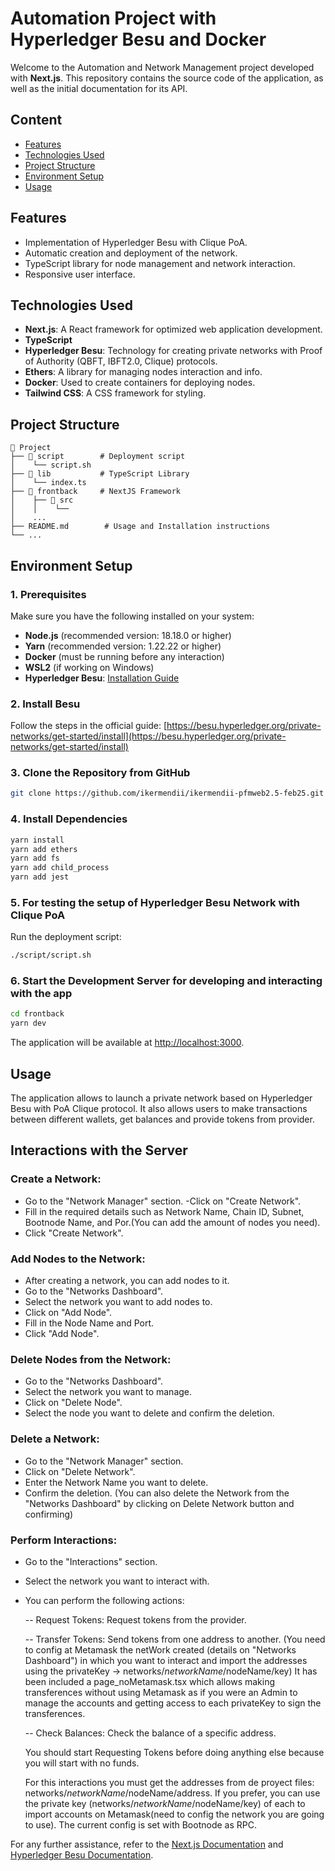 # Automation Project with Hyperledger Besu and Docker

Welcome to the Automation and Network Management project developed with **Next.js**. This repository contains the source code of the application, as well as the initial documentation for its API.

## Content

- [Features](#features)
- [Technologies Used](#technologies-used)
- [Project Structure](#project-structure)
- [Environment Setup](#environment-setup)
- [Usage](#usage)

## Features

- Implementation of Hyperledger Besu with Clique PoA.
- Automatic creation and deployment of the network.
- TypeScript library for node management and network interaction.
- Responsive user interface.

## Technologies Used

- **Next.js**: A React framework for optimized web application development.
- **TypeScript**
- **Hyperledger Besu**: Technology for creating private networks with Proof of Authority (QBFT, IBFT2.0, Clique) protocols.
- **Ethers**: A library for managing nodes interaction and info.
- **Docker**: Used to create containers for deploying nodes.
- **Tailwind CSS**: A CSS framework for styling.

## Project Structure
```
📂 Project
├── 📂 script        # Deployment script
│    └── script.sh  
├── 📂 lib           # TypeScript Library
│    └── index.ts  
├── 📂 frontback     # NextJS Framework
│    ├── 📂 src 
│    │    └── 
│    ...
├── README.md        # Usage and Installation instructions
└── ...
```

## Environment Setup

### 1️. Prerequisites

Make sure you have the following installed on your system:

- **Node.js** (recommended version: 18.18.0 or higher)
- **Yarn** (recommended version: 1.22.22 or higher)
- **Docker** (must be running before any interaction)
- **WSL2** (if working on Windows)
- **Hyperledger Besu**: [Installation Guide](https://besu.hyperledger.org/private-networks/get-started/install)

### 2️. Install Besu

Follow the steps in the official guide:
[https://besu.hyperledger.org/private-networks/get-started/install](https://besu.hyperledger.org/private-networks/get-started/install)

### 3️. Clone the Repository from GitHub

```bash
git clone https://github.com/ikermendii/ikermendii-pfmweb2.5-feb25.git
```

### 4️. Install Dependencies

```bash
yarn install
yarn add ethers
yarn add fs
yarn add child_process
yarn add jest
```

### 5️. For testing the setup of Hyperledger Besu Network with Clique PoA

Run the deployment script:

```bash
./script/script.sh
```

### 6. Start the Development Server for developing and interacting with the app

```bash
cd frontback
yarn dev
```
The application will be available at [http://localhost:3000](http://localhost:3000).


## Usage

The application allows to launch a private network based on Hyperledger Besu with PoA Clique protocol. It also allows users to make transactions between different wallets, get balances and provide tokens from provider.

## Interactions with the Server

### Create a Network:

- Go to the "Network Manager" section.
-Click on "Create Network".
- Fill in the required details such as Network Name, Chain ID, Subnet, Bootnode Name, and Por.(You can add the amount of nodes you need).
- Click "Create Network".

### Add Nodes to the Network:

- After creating a network, you can add nodes to it.
- Go to the "Networks Dashboard".
- Select the network you want to add nodes to.
- Click on "Add Node".
- Fill in the Node Name and Port.
- Click "Add Node".

### Delete Nodes from the Network:

- Go to the "Networks Dashboard".
- Select the network you want to manage.
- Click on "Delete Node".
- Select the node you want to delete and confirm the deletion.

### Delete a Network:

- Go to the "Network Manager" section.
- Click on "Delete Network".
- Enter the Network Name you want to delete.
- Confirm the deletion.
    (You can also delete the Network from the "Networks Dashboard" by clicking on Delete Network button and confirming)

### Perform Interactions:

- Go to the "Interactions" section.
- Select the network you want to interact with.
- You can perform the following actions:

    -- Request Tokens: Request tokens from the provider.

    -- Transfer Tokens: Send tokens from one address to another. (You need to config at Metamask the netWork created (details on "Networks Dashboard") in which you want to interact and import the addresses using the privateKey -> networks/$networkName/$nodeName/key)
    It has been included a page_noMetamask.tsx which allows making transferences without using Metamask as if you were an Admin to manage the accounts and getting access to each privateKey to sign the transferences.

    -- Check Balances: Check the balance of a specific address.

  You should start Requesting Tokens before doing anything else because you will start with no funds.

  For this interactions you must get the addresses from de proyect files: networks/$networkName/$nodeName/address. If you prefer, you can use the private key (networks/$networkName/$nodeName/key) of each to import accounts on Metamask(need to config the network you are going to use). The current config is set with Bootnode as RPC.


For any further assistance, refer to the [Next.js Documentation](https://nextjs.org/docs) and [Hyperledger Besu Documentation](https://besu.hyperledger.org).